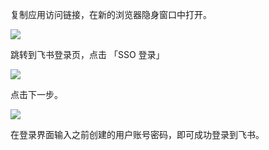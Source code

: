 <IntegrationDetailCard title="体验登录">

复制应用访问链接，在新的浏览器隐身窗口中打开。

![](~@imagesZhCn/integration/lark/3-1.png)

跳转到飞书登录页，点击 「SSO 登录」

![](~@imagesZhCn/integration/lark/3-2.png)

点击下一步。

![](~@imagesZhCn/integration/lark/3-3.png)

在登录界面输入之前创建的用户账号密码，即可成功登录到飞书。

</IntegrationDetailCard>
